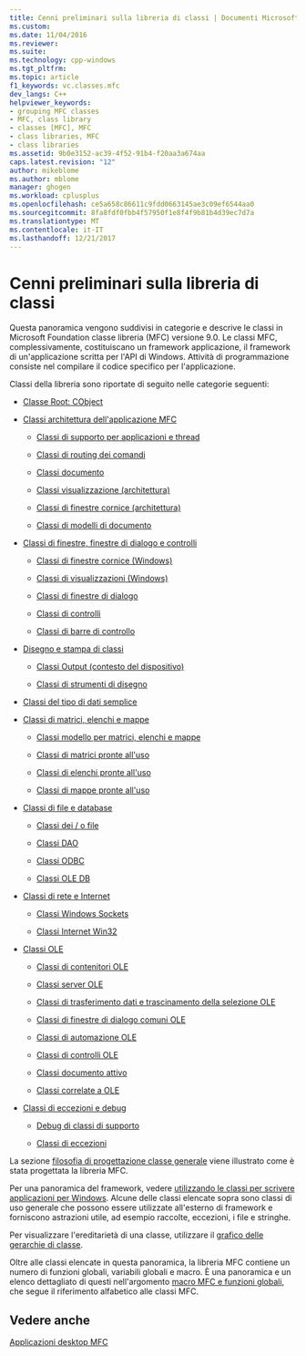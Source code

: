 ```yaml
---
title: Cenni preliminari sulla libreria di classi | Documenti Microsoft
ms.custom: 
ms.date: 11/04/2016
ms.reviewer: 
ms.suite: 
ms.technology: cpp-windows
ms.tgt_pltfrm: 
ms.topic: article
f1_keywords: vc.classes.mfc
dev_langs: C++
helpviewer_keywords:
- grouping MFC classes
- MFC, class library
- classes [MFC], MFC
- class libraries, MFC
- class libraries
ms.assetid: 9b0e3152-ac39-4f52-91b4-f20aa3a674aa
caps.latest.revision: "12"
author: mikeblome
ms.author: mblome
manager: ghogen
ms.workload: cplusplus
ms.openlocfilehash: ce5a658c86611c9fdd0663145ae3c09ef6544aa0
ms.sourcegitcommit: 8fa8fdf0fbb4f57950f1e8f4f9b81b4d39ec7d7a
ms.translationtype: MT
ms.contentlocale: it-IT
ms.lasthandoff: 12/21/2017
---
```

# <a name="class-library-overview"></a>Cenni preliminari sulla libreria di classi
Questa panoramica vengono suddivisi in categorie e descrive le classi in Microsoft Foundation classe libreria (MFC) versione 9.0. Le classi MFC, complessivamente, costituiscano un framework applicazione, il framework di un'applicazione scritta per l'API di Windows. Attività di programmazione consiste nel compilare il codice specifico per l'applicazione.  
  
 Classi della libreria sono riportate di seguito nelle categorie seguenti:  
  
-   [Classe Root: CObject](../mfc/root-class-cobject.md)  
  
-   [Classi architettura dell'applicazione MFC](../mfc/mfc-application-architecture-classes.md)  
  
    -   [Classi di supporto per applicazioni e thread](../mfc/application-and-thread-support-classes.md)  
  
    -   [Classi di routing dei comandi](../mfc/command-routing-classes.md)  
  
    -   [Classi documento](../mfc/document-classes.md)  
  
    -   [Classi visualizzazione (architettura)](../mfc/view-classes-architecture.md)  
  
    -   [Classi di finestre cornice (architettura)](../mfc/frame-window-classes-architecture.md)  
  
    -   [Classi di modelli di documento](../mfc/document-template-classes.md)  
  
-   [Classi di finestre, finestre di dialogo e controlli](../mfc/window-dialog-and-control-classes.md)  
  
    -   [Classi di finestre cornice (Windows)](../mfc/frame-window-classes-windows.md)  
  
    -   [Classi di visualizzazioni (Windows)](../mfc/view-classes-windows.md)  
  
    -   [Classi di finestre di dialogo](../mfc/dialog-box-classes.md)  
  
    -   [Classi di controlli](../mfc/control-classes.md)  
  
    -   [Classi di barre di controllo](../mfc/control-bar-classes.md)  
  
-   [Disegno e stampa di classi](../mfc/drawing-and-printing-classes.md)  
  
    -   [Classi Output (contesto del dispositivo)](../mfc/output-device-context-classes.md)  
  
    -   [Classi di strumenti di disegno](../mfc/drawing-tool-classes.md)  
  
-   [Classi del tipo di dati semplice](../mfc/simple-data-type-classes.md)  
  
-   [Classi di matrici, elenchi e mappe](../mfc/array-list-and-map-classes.md)  
  
    -   [Classi modello per matrici, elenchi e mappe](../mfc/template-classes-for-arrays-lists-and-maps.md)  
  
    -   [Classi di matrici pronte all'uso](../mfc/ready-to-use-array-classes.md)  
  
    -   [Classi di elenchi pronte all'uso](../mfc/ready-to-use-list-classes.md)  
  
    -   [Classi di mappe pronte all'uso](../mfc/ready-to-use-map-classes.md)  
  
-   [Classi di file e database](../mfc/file-and-database-classes.md)  
  
    -   [Classi dei / o file](../mfc/file-i-o-classes.md)  
  
    -   [Classi DAO](../mfc/dao-classes.md)  
  
    -   [Classi ODBC](../mfc/odbc-classes.md)  
  
    -   [Classi OLE DB](../mfc/ole-db-classes.md)  
  
-   [Classi di rete e Internet](../mfc/internet-and-networking-classes.md)  
  
    -   [Classi Windows Sockets](../mfc/windows-sockets-classes.md)  
  
    -   [Classi Internet Win32](../mfc/win32-internet-classes.md)  
  
-   [Classi OLE](../mfc/ole-classes.md)  
  
    -   [Classi di contenitori OLE](../mfc/ole-container-classes.md)  
  
    -   [Classi server OLE](../mfc/ole-server-classes.md)  
  
    -   [Classi di trasferimento dati e trascinamento della selezione OLE](../mfc/ole-drag-and-drop-and-data-transfer-classes.md)  
  
    -   [Classi di finestre di dialogo comuni OLE](../mfc/ole-common-dialog-classes.md)  
  
    -   [Classi di automazione OLE](../mfc/ole-automation-classes.md)  
  
    -   [Classi di controlli OLE](../mfc/ole-control-classes.md)  
  
    -   [Classi documento attivo](../mfc/active-document-classes.md)  
  
    -   [Classi correlate a OLE](../mfc/ole-related-classes.md)  
  
-   [Classi di eccezioni e debug](../mfc/debugging-and-exception-classes.md)  
  
    -   [Debug di classi di supporto](../mfc/debugging-support-classes.md)  
  
    -   [Classi di eccezioni](../mfc/exception-classes.md)  
  
 La sezione [filosofia di progettazione classe generale](../mfc/general-class-design-philosophy.md) viene illustrato come è stata progettata la libreria MFC.  
  
 Per una panoramica del framework, vedere [utilizzando le classi per scrivere applicazioni per Windows](../mfc/using-the-classes-to-write-applications-for-windows.md). Alcune delle classi elencate sopra sono classi di uso generale che possono essere utilizzate all'esterno di framework e forniscono astrazioni utile, ad esempio raccolte, eccezioni, i file e stringhe.  
  
 Per visualizzare l'ereditarietà di una classe, utilizzare il [grafico delle gerarchie di classe](../mfc/hierarchy-chart.md).  
  
 Oltre alle classi elencate in questa panoramica, la libreria MFC contiene un numero di funzioni globali, variabili globali e macro. È una panoramica e un elenco dettagliato di questi nell'argomento [macro MFC e funzioni globali](../mfc/reference/mfc-macros-and-globals.md), che segue il riferimento alfabetico alle classi MFC.  
  
## <a name="see-also"></a>Vedere anche  
 [Applicazioni desktop MFC](../mfc/mfc-desktop-applications.md)

